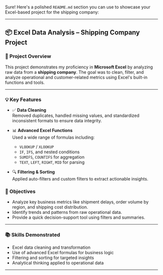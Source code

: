 Sure! Here's a polished `README.md` section you can use to showcase your Excel-based project for the shipping company:

---

## 📦 Excel Data Analysis – Shipping Company Project

### 🧾 Project Overview

This project demonstrates my proficiency in **Microsoft Excel** by analyzing raw data from a **shipping company**. The goal was to clean, filter, and analyze operational and customer-related metrics using Excel's built-in functions and tools.

---

### 💡 Key Features

- ✅ **Data Cleaning**  
  Removed duplicates, handled missing values, and standardized inconsistent formats to ensure data integrity.

- 📊 **Advanced Excel Functions**  
  Used a wide range of formulas including:
  - `VLOOKUP` / `XLOOKUP`
  - `IF`, `IFS`, and nested conditions
  - `SUMIFS`, `COUNTIFS` for aggregation
  - `TEXT`, `LEFT`, `RIGHT`, `MID` for parsing

- 🔍 **Filtering & Sorting**  
  Applied auto-filters and custom filters to extract actionable insights.




### 🧠 Objectives

- Analyze key business metrics like shipment delays, order volume by region, and shipping cost distribution.
- Identify trends and patterns from raw operational data.
- Provide a quick decision-support tool using filters and summaries.


---

### 📚 Skills Demonstrated

- Excel data cleaning and transformation
- Use of advanced Excel formulas for business logic
- Filtering and sorting for targeted insights
- Analytical thinking applied to operational data

---
